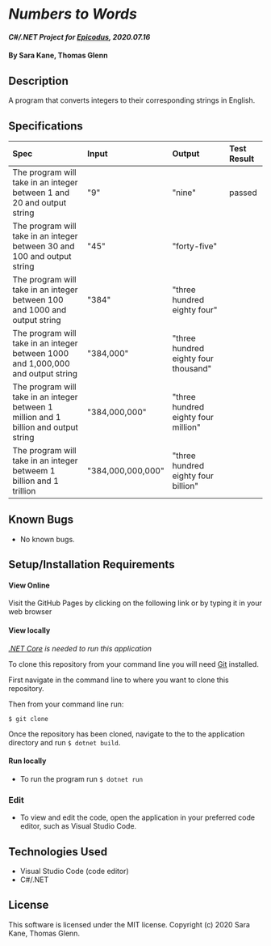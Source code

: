 # _Numbers to Words_

#### _C#/.NET Project for [Epicodus](https://www.epicodus.com/), 2020.07.16_

#### By **Sara Kane, Thomas Glenn**

## Description
A program that converts integers to their corresponding strings in English. 

## Specifications
| Spec | Input | Output | Test Result |
|:--------- |:--------- |:-------- |:---------|
| The program will take in an integer between 1 and 20 and output string | "9" | "nine" | passed |
| The program will take in an integer between 30 and 100 and output string | "45" | "forty-five" |
| The program will take in an integer between 100 and 1000 and output string | "384" | "three hundred eighty four" |
| The program will take in an integer between 1000 and 1,000,000 and output string | "384,000" | "three hundred eighty four thousand" |
| The program will take in an integer between 1 million and 1 billion and output string | "384,000,000" | "three hundred eighty four million" |
| The program will take in an integer betweem 1 billion and 1 trillion | "384,000,000,000" | "three hundred eighty four billion" |


## Known Bugs
* No known bugs.   

## Setup/Installation Requirements
#### View Online
Visit the GitHub Pages by clicking on the following link or by typing it in your web browser <url>

#### View locally

*[.NET Core](https://dotnet.microsoft.com/download/dotnet-core/2.2) is needed to run this application*

To clone this repository from your command line you will need [Git](https://git-scm.com/) installed. 

First navigate in the command line to where you want to clone this repository. 

Then from your command line run:

`$ git clone `

Once the repository has been cloned, navigate to the to the application directory and run `$ dotnet build`.

#### Run locally
* To run the program run `$ dotnet run` 

### Edit
* To view and edit the code, open the application in your preferred code editor, such as Visual Studio Code.

## Technologies Used
* Visual Studio Code (code editor)
* C#/.NET

## License
This software is licensed under the MIT license. Copyright (c) 2020 Sara Kane, Thomas Glenn.